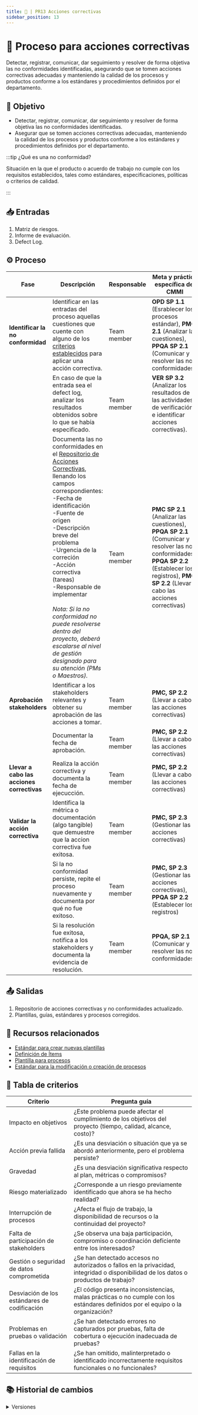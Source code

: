 ```yaml
---
title: 🦴 | PR13 Acciones correctivas
sidebar_position: 13
---
```


# 🦴 Proceso para acciones correctivas

Detectar, registrar, comunicar, dar seguimiento y resolver de forma objetiva las no conformidades identificadas, asegurando que se tomen acciones correctivas adecuadas y manteniendo la calidad de los procesos y productos conforme a los estándares y procedimientos definidos por el departamento.

## 🎯 Objetivo

- Detectar, registrar, comunicar, dar seguimiento y resolver de forma objetiva las no conformidades identificadas.
- Asegurar que se tomen acciones correctivas adecuadas, manteniendo la calidad de los procesos y productos conforme a los estándares y procedimientos definidos por el departamento.

:::tip ¿Qué es una no conformidad?

Situación en la que el producto o acuerdo de trabajo no cumple con los requisitos establecidos, tales como estándares, especificaciones, políticas o criterios de calidad.

:::

## 📥 Entradas

1. Matriz de riesgos.
2. Informe de evaluación.
3. Defect Log.

## ⚙️ Proceso

| Fase                                       | Descripción                                                                                                                                                                                                                                                                                                      | Responsable             | Meta y práctica específica del CMMI                                                            |
| ------------------------------------------ | ---------------------------------------------------------------------------------------------------------------------------------------------------------------------------------------------------------------------------------------------------------------------------------------------------------------- | ----------------------- | ---------------------------------------------------------------------------------------------- |
| **Identificar la no conformidad**          | Identificar en las entradas del proceso aquellas cuestiones que cuente con alguno de los [criterios establecidos](../procesos/PR13-acciones-correctivas.md#tabla-de-criterios) para aplicar una acción correctiva.                                                                                              | Team member             | **OPD SP 1.1** (Esrablecer los procesos estándar), **PMC 2.1** (Analizar las cuestiones), **PPQA SP 2.1** (Comunicar y resolver las no conformidades)                                          |
| | En caso de que la entrada sea el defect log, analizar los resultados obtenidos sobre lo que se había especificado. | Team member | **VER SP 3.2** (Analizar los resultados de las actividades de verificación e identificar acciones correctivas). |
|                                            | Documenta las no conformidades en el [Repositorio de Acciones Correctivas](https://docs.google.com/spreadsheets/d/1bWcGOW0PjlB6ws4VDCAXw4rdlsBL1s1UbFidUgTCvCM/edit?gid=0#gid=0), llenando los campos correspondientes: <br/>-Fecha de identificación <br/>-Fuente de origen <br/>-Descripción breve del problema <br/>-Urgencia de la correción <br/>-Acción correctiva (tareas) <br/>-Responsable de implementar   <br/><br/>  *Nota: Si la no conformidad no puede resolverse dentro del proyecto, deberá escalarse al nivel de gestión designado para su atención (PMs o Maestros).*   | Team member             | **PMC SP 2.1** (Analizar las cuestiones), **PPQA SP 2.1** (Comunicar y resolver las no conformidades), **PPQA SP 2.2** (Establecer los registros), **PMC SP 2.2** (Llevar a cabo las acciones correctivas)                                                               |                                                                                                    | Miembro del equipo      |                                              |
| **Aprobación stakeholders**                | Identificar a los stakeholders relevantes y obtener su aprobación de las acciones a tomar.                                                                                                                                                                                              | Team member             | **PMC, SP 2.2** (Llevar a cabo las acciones correctivas)                                                                               |
|                                            | Documentar la fecha de aprobación.                                                                                                                                                                                                    | Team member             | **PMC, SP 2.2** (Llevar a cabo las acciones correctivas)                                                                               |
| **Llevar a cabo las acciones correctivas** | Realiza la acción correctiva y documenta la fecha de ejecucción.                                                                                                                                                                                                 | Team member             | **PMC, SP 2.2** (Llevar a cabo las acciones correctivas)                                                                               |
| **Validar la acción correctiva**           | Identifica la métrica o documentación (algo tangible) que demuestre que la accion correctiva fue exitosa.      | Team member             | **PMC, SP 2.3** (Gestionar las acciones correctivas)                                                                               |
|                                            | Si la no conformidad persiste, repite el proceso nuevamente y documenta por qué no fue exitoso.                                                   | Team member             | **PMC, SP 2.3** (Gestionar las acciones correctivas), **PPQA SP 2.2** (Establecer los registros)                                                                              |
|                                            | Si la resolución fue exitosa, notifica a los stakeholders y documenta la evidencia de resolución.                                                              | Team member             | **PPQA, SP 2.1** (Comunicar y resolver las no conformidades)                                                                               |

## 📤 Salidas

1. Repositorio de acciones correctivas y no conformidades actualizado.
2. Plantillas, guías, estándares y procesos corregidos.

## 📎 Recursos relacionados

- [Estándar para crear nuevas plantillas](/docs/next/standards/estandar-plantillas)
- [Definición de Ítems](/docs/next/procesos/PR2-definicion-items)
- [Plantilla para procesos](/docs/next/plantillas/plantilla-procesos)
- [Estándar para la modificación o creación de procesos](/docs/next/standards/modificacion-procesos)

## 🤗 Tabla de criterios

| Criterio                                           | Pregunta guía                                                                                                                              | 
| -------------------------------------------------- | ------------------------------------------------------------------------------------------------------------------------------------------ | 
| Impacto en objetivos                               | ¿Este problema puede afectar el cumplimiento de los objetivos del proyecto (tiempo, calidad, alcance, costo)?                              | 
| Acción previa fallida                              | ¿Es una desviación o situación que ya se abordó anteriormente, pero el problema persiste?                                                  | 
| Gravedad                                           | ¿Es una desviación significativa respecto al plan, métricas o compromisos?                                                                 |
| Riesgo materializado                               | ¿Corresponde a un riesgo previamente identificado que ahora se ha hecho realidad?                                                          | 
| Interrupción de procesos                           | ¿Afecta el flujo de trabajo, la disponibilidad de recursos o la continuidad del proyecto?                                                  | 
| Falta de participación de stakeholders             | ¿Se observa una baja participación, compromiso o coordinación deficiente entre los interesados?                                            | 
| Gestión o seguridad de datos comprometida          | ¿Se han detectado accesos no autorizados o fallos en la privacidad, integridad o disponibilidad de los datos o productos de trabajo?       |
| Desviación de los estándares de codificación       | ¿El código presenta inconsistencias, malas prácticas o no cumple con los estándares definidos por el equipo o la organización?             | 
| Problemas en pruebas o validación                  | ¿Se han detectado errores no capturados por pruebas, falta de cobertura o ejecución inadecuada de pruebas?                                 | 
| Fallas en la identificación de requisitos          | ¿Se han omitido, malinterpretado o identificado incorrectamente requisitos funcionales o no funcionales?                                   | 

## 📚 Historial de cambios

<details>
  <summary>Versiones</summary>
| **Versión** | **Descripción**                                                    | **Fecha**   | **Colaborador**                                         |
|-------------|------------------------------------------------------------------|-------------|--------------------------------------------------------|
| **1.0.0**   | Proceso inicial para acciones correctivas                        | 26/03/2025  | Paola Garrido, Valeria Zúñiga                           |
| **1.1.0**   | Se agregó enlace y práctica OPD SP 1.3                           | 31/03/2025  | Ian Julián Estrada Castro                               |
| **1.2.0**   | Refactorización del proceso                                       | 18/04/2025  | Diego Fuentes                                          |
| **2.0.0**   | Proceso actualizado para cumplir con la meta 2 de PMC            | 21/04/2025  | Diego Fuentes, Max Toscano, Paola Garrido, Rommel Toledo, Daniel Queijeiro |
| **2.1.0**   | Correcciones de REQM 1.5                                         | 22/04/2025  | Juan Pablo Chávez Leal                                 |
| **2.2.0**   | Incorporación de PPQA 2.1 (no conformidades y notificación)      | 24/04/2025  | Juan Eduardo Rosas Cerón                               |
| **2.3.0**   | Corrección de errores ortográficos                                | 25/04/2025  | Hiram Mendoza                                         |
| **3.0.0**   | Simplificación del proceso y corrección acorde al estándar CMMI  | 15/05/2025  | Paola María Garrido, Valeria Zúñiga                     |
| **3.1.0**   | Agregado paso para introducir versión 3.2                        | 16/05/2025  | Daniel Contreras Chávez                               |
| **3.2.0**   | Se agregó el estándar de modificación o creación de proceso como recurso relacionado | 4/06/2025 | Ian Julián Estrada Castro |
</details>
